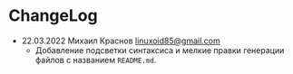 # ChangeLog

* 22.03.2022 Михаил Краснов <linuxoid85@gmail.com>
	* Добавление подсветки синтаксиса и мелкие правки генерации файлов с названием `README.md`.
